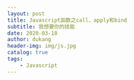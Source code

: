 ```yaml
---
layout: post
title: Javascript函数之call、apply和bind
subtitle: 我想要你的技能
date: 2020-03-18
author: dukang
header-img: img/js.jpg
catalog: true
tags: 
    - Javascript
---
```


